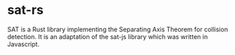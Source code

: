 # sat-rs

SAT is a Rust library implementing the Separating Axis Theorem for collision detection. It is an adaptation of the sat-js library which was written in Javascript. 

